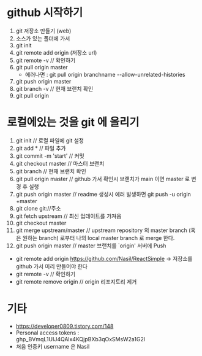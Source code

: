# github 시작하기
1. git 저장소 만들기 (web)
2. 소스가 있는 폴더에 가서
3. git init
4. git remote add origin (저장소 url)
5. git remote -v // 확인하기
6. git pull origin master
   - 에러나면 : git pull origin branchname --allow-unrelated-histories
7. git push origin master
8. git branch -v  // 현재 브랜치 확인
9. git pull origin <branch name> 


# 로컬에있는 것을 git 에 올리기
1. git init // 로컬 파일에 git 설정
2. git add *  // 파일 추가
3. git commit -m 'start' // 커밋
4. git checkout master // 마스터 브랜치
5. git branch // 현재 브랜치 확인  
6. git pull origin master // github 가서 확인시 브랜치가 main 이면 master 로 변경 후 실행
7. git push origin master // readme 생성시 에러 발생하면 git push -u origin +master
8. git clone git://주소
9. git fetch upstream // 최신 업데이트를 가져옴
10. git checkout master
11. git merge upstream/master // upstream repository 의 master branch (혹은 원하는 branch) 로부터 나의 local master branch 로 merge 한다.
12. git push origin master // master 브랜치를 `origin' 서버에 Push


- git remote add origin https://github.com/Nasil/ReactSimple  -> 저장소를 github 가서 미리 만들어야 한다
- git remote -v // 확인하기
- git remote remove origin // origin 리포지토리 제거


# 기타
- https://developer0809.tistory.com/148
- Personal access tokens : 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
- 처음 인증키 username 은 Nasil

